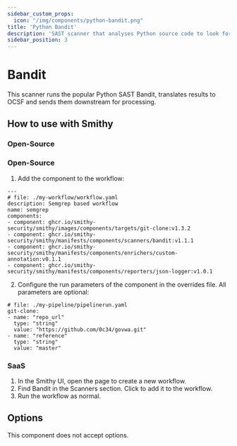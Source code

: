 ```yaml
---
sidebar_custom_props:
  icon: "/img/components/python-bandit.png"
title: 'Python Bandit'
description: 'SAST scanner that analyses Python source code to look for security issues.'
sidebar_position: 3
---
```


# Bandit

This scanner runs the popular Python SAST Bandit, translates results to OCSF and sends them downstream for processing.

## How to use with Smithy

### Open-Source

### Open-Source

1. Add the component to the workflow:

```
---
# file: ./my-workflow/workflow.yaml
description: Semgrep based workflow
name: semgrep
components:
- component: ghcr.io/smithy-security/smithy/images/components/targets/git-clone:v1.3.2
- component: ghcr.io/smithy-security/smithy/manifests/components/scanners/bandit:v1.1.1
- component: ghcr.io/smithy-security/smithy/manifests/components/enrichers/custom-annotation:v0.1.1
- component: ghcr.io/smithy-security/smithy/manifests/components/reporters/json-logger:v1.0.1
```

2. Configure the run parameters of the component in the overrides file. All parameters are optional:

```
# file: ./my-pipeline/pipelinerun.yaml
git-clone:
- name: "repo_url"
  type: "string"
  value: "https://github.com/0c34/govwa.git"
- name: "reference"
  type: "string"
  value: "master"
```


### SaaS

1. In the Smithy UI, open the page to create a new workflow.
2. Find Bandit in the Scanners section. Click to add it to the workflow.
3. Run the workflow as normal.

## Options

This component does not accept options.
